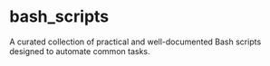 # bash_scripts
A curated collection of practical and well-documented Bash scripts designed to automate common tasks.
